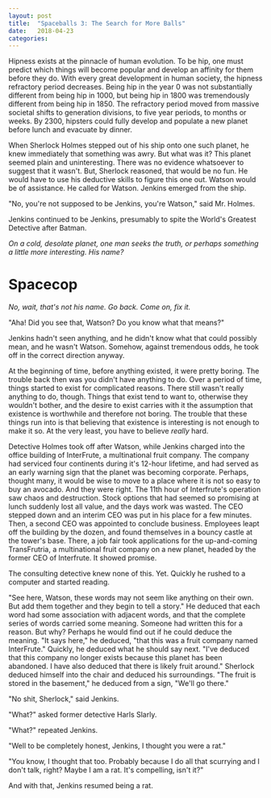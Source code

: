```yaml
---
layout: post
title:  "Spaceballs 3: The Search for More Balls"
date:   2018-04-23
categories: 
---
```


Hipness exists at the pinnacle of human evolution. To be hip, one must predict which things will become popular and develop an affinity for them before they do. With every great development in human society, the hipness refractory period decreases. Being hip in the year 0 was not substantially different from being hip in 1000, but being hip in 1800 was tremendously different from being hip in 1850. The refractory period moved from massive societal shifts to generation divisions, to five year periods, to months or weeks. By 2300, hipsters could fully develop and populate a new planet before lunch and evacuate by dinner. 

When Sherlock Holmes stepped out of his ship onto one such planet, he knew immediately that something was awry. But what was it? This planet seemed plain and uninteresting. There was no evidence whatsoever to suggest that it wasn't. But, Sherlock reasoned, that would be no fun. He would have to use his deductive skills to figure this one out. Watson would be of assistance. He called for Watson. Jenkins emerged from the ship.

"No, you're not supposed to be Jenkins, you're Watson," said Mr. Holmes. 

Jenkins continued to be Jenkins, presumably to spite the World's Greatest Detective after Batman. 

*On a cold, desolate planet, one man seeks the truth, or perhaps something a little more interesting. His name?*

# Spacecop

*No, wait, that's not his name. Go back. Come on, fix it.*

"Aha! Did you see that, Watson? Do you know what that means?"

Jenkins hadn't seen anything, and he didn't know what that could possibly mean, and he wasn't Watson. Somehow, against tremendous odds, he took off in the correct direction anyway. 

At the beginning of time, before anything existed, it were pretty boring. The trouble back then was you didn't have anything to do. Over a period of time, things started to exist for complicated reasons. There still wasn't really anything to do, though. Things that exist tend to want to, otherwise they wouldn't bother, and the desire to exist carries with it the assumption that existence is worthwhile and therefore not boring. The trouble that these things run into is that believing that existence is interesting is not enough to make it so. At the very least, you have to believe *really* hard. 

Detective Holmes took off after Watson, while Jenkins charged into the office building of InterFrute, a multinational fruit company. The company had serviced four continents during it's 12-hour lifetime, and had served as an early warning sign that the planet was becoming corporate. Perhaps, thought many, it would be wise to move to a place where it is not so easy to buy an avocado. And they were right. The 11th hour of Interfrute's operation saw chaos and destruction. Stock options that had seemed so promising at lunch suddenly lost all value, and the days work was wasted. The CEO stepped down and an interim CEO was put in his place for a few minutes. Then, a second CEO was appointed to conclude business. Employees leapt off the building by the dozen, and found themselves in a bouncy castle at the tower's base. There, a job fair took applications for the up-and-coming TransFrutria, a multinational fruit company on a new planet, headed by the former CEO of Interfrute. It showed promise. 

The consulting detective knew none of this. Yet. Quickly he rushed to a computer and started reading.

"See here, Watson, these words may not seem like anything on their own. But add them together and they begin to tell a story." He deduced that each word had some association with adjacent words, and that the complete series of words carried some meaning. Someone had written this for a reason. But why? Perhaps he would find out if he could deduce the meaning. "It says here," he deduced, "that this was a fruit company named InterFrute." Quickly, he deduced what he should say next. "I've deduced that this company no longer exists because this planet has been abandoned. I have also deduced that there is likely fruit around." Sherlock deduced himself into the chair and deduced his surroundings. "The fruit is stored in the basement," he deduced from a sign, "We'll go there."

"No shit, Sherlock," said Jenkins. 

"What?" asked former detective Harls Slarly. 

"What?" repeated Jenkins.

"Well to be completely honest, Jenkins, I thought you were a rat."

"You know, I thought that too. Probably because I do all that scurrying and I don't talk, right? Maybe I am a rat. It's compelling, isn't it?"

And with that, Jenkins resumed being a rat. 